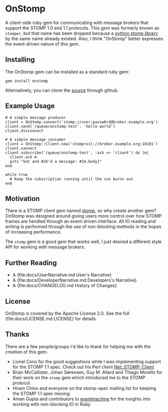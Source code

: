 # OnStomp

A client-side ruby gem for communicating with message brokers that support
the STOMP 1.0 and 1.1 protocols. This gem was formerly known as `stomper`,
but that name has been dropped because a
[python stomp library](http://code.google.com/p/stomper/) by the same name
already existed. Also, I think "OnStomp" better expresses the event-driven
nature of this gem.

## Installing

The OnStomp gem can be installed as a standard ruby gem:

    gem install onstomp
    
Alternatively, you can clone the
[source](https://github.com/meadvillerb/onstomp) through github.
    
## Example Usage

    # A simple message producer
    client = OnStomp.connect('stomp://user:passw0rd@broker.example.org')
    client.send('/queue/onstomp-test', 'hello world')
    client.disconnect
    
    # A simple message consumer
    client = OnStomp::Client.new('stomp+ssl://broker.example.org:10101')
    client.connect
    client.subscribe('/queue/onstomp-test', :ack => 'client') do |m|
      client.ack m
      puts "Got and ACK'd a message: #{m.body}"
    end
    
    while true
      # Keep the subscription running until the sun burns out
    end
    
## Motivation

There is a STOMP client gem named [stomp](http://gitorious.org/stomp), so why
create another gem?  OnStomp was designed around giving  users more control
over how STOMP frames are handled through an event-driven interface. All
IO reading and writing is performed through the use of non-blocking methods
in the hopes of increasing performance.

The `stomp` gem is a good gem that works well, I just desired a different
style API for working with message brokers.

## Further Reading

* A {file:docs/UserNarrative.md User's Narrative}
* A {file:docs/DeveloperNarrative.md Developers's Narrative}
* A {file:docs/CHANGELOG.md History of Changes}

## License

OnStomp is covered by the Apache License 2.0.
See the full {file:docs/LICENSE.md LICENSE} for details.

## Thanks

There are a few people/groups I'd like to thank for helping me with the
creation of this gem.

* Lionel Cons for the good suggestions while I was implementing support for the
  STOMP 1.1 spec. Check out his Perl client [Net::STOMP::Client](http://search.cpan.org/~lcons/Net-STOMP-Client-0.9.5/lib/Net/STOMP/Client.pm)
* Brian McCallister, Johan Sørensen, Guy M. Allard and Thiago Morello for
  their work on the `stomp` gem which introduced me to the STOMP protocol.
* Hiram Chino and everyone on the stomp-spec mailing list for keeping the
  STOMP 1.1 spec moving
* Aman Gupta and contributors to
  [eventmachine](https://github.com/eventmachine/eventmachine) for the insights
  into working with non-blocking IO in Ruby
